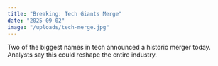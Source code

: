 ```yaml
---
title: "Breaking: Tech Giants Merge"
date: "2025-09-02"
image: "/uploads/tech-merge.jpg"
---
```


Two of the biggest names in tech announced a historic merger today. Analysts say this could reshape the entire industry.
